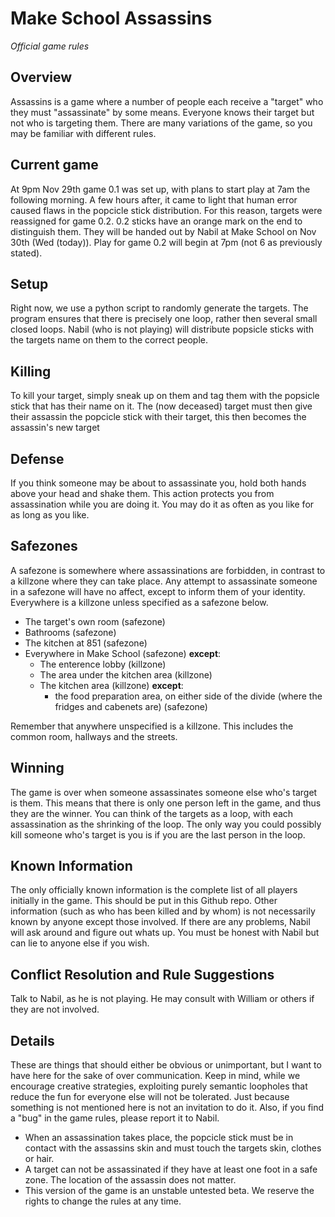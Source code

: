 # Make School Assassins
_Official game rules_

## Overview
Assassins is a game where a number of people each receive a "target" who they must "assassinate" by some means. Everyone knows their target but not who is targeting them. There are many variations of the game, so you may be familiar with different rules.

## Current game
At 9pm Nov 29th game 0.1 was set up, with plans to start play at 7am the following morning. A few hours after, it came to light that human error caused flaws in the popcicle stick distribution. For this reason, targets were reassigned for game 0.2. 0.2 sticks have an orange mark on the end to distinguish them. They will be handed out by Nabil at Make School on Nov 30th (Wed (today)). Play for game 0.2 will begin at 7pm (not 6 as previously stated).

## Setup
Right now, we use a python script to randomly generate the targets. The program ensures that there is precisely one loop, rather then several small closed loops. Nabil (who is not playing) will distribute popsicle sticks with the targets name on them to the correct people.

## Killing
To kill your target, simply sneak up on them and tag them with the popsicle stick that has their name on it. The (now deceased) target must then give their assassin the popcicle stick with their target, this then becomes the assassin's new target

## Defense
If you think someone may be about to assassinate you, hold both hands above your head and shake them. This action protects you from assassination while you are doing it. You may do it as often as you like for as long as you like.

## Safezones
A safezone is somewhere where assassinations are forbidden, in contrast to a killzone where they can take place. Any attempt to assassinate someone in a safezone will have no affect, except to inform them of your identity. Everywhere is a killzone unless specified as a safezone below.
* The target's own room (safezone)
* Bathrooms (safezone)
* The kitchen at 851 (safezone)
* Everywhere in Make School (safezone) __except__:
	* The enterence lobby (killzone)
	* The area under the kitchen area (killzone)
	* The kitchen area (killzone) __except__:
		* the food preparation area, on either side of the divide (where the fridges and cabenets are) (safezone)

Remember that anywhere unspecified is a killzone. This includes the common room, hallways and the streets.

## Winning
The game is over when someone assassinates someone else who's target is them. This means that there is only one person left in the game, and thus they are the winner. You can think of the targets as a loop, with each assassination as the shrinking of the loop. The only way you could possibly kill someone who's target is you is if you are the last person in the loop.

## Known Information
The only officially known information is the complete list of all players initially in the game. This should be put in this Github repo. Other information (such as who has been killed and by whom) is not necessarily known by anyone except those involved. If there are any problems, Nabil will ask around and figure out whats up. You must be honest with Nabil but can lie to anyone else if you wish.

## Conflict Resolution and Rule Suggestions
Talk to Nabil, as he is not playing. He may consult with William or others if they are not involved.

## Details
These are things that should either be obvious or unimportant, but I want to have here for the sake of over communication. Keep in mind, while we encourage creative strategies, exploiting purely semantic loopholes that reduce the fun for everyone else will not be tolerated. Just because something is not mentioned here is not an invitation to do it. Also, if you find a "bug" in the game rules, please report it to Nabil.
* When an assassination takes place, the popcicle stick must be in contact with the assassins skin and must touch the targets skin, clothes or hair.
* A target can not be assassinated if they have at least one foot in a safe zone. The location of the assassin does not matter.
* This version of the game is an unstable untested beta. We reserve the rights to change the rules at any time.
